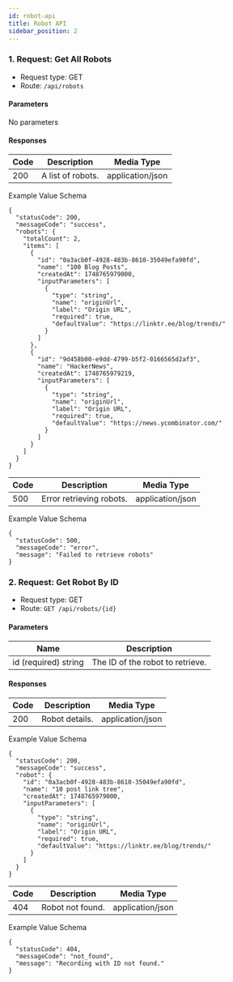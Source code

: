 ```yaml
---
id: robot-api
title: Robot API
sidebar_position: 2
---
```


### 1. Request: Get All Robots
- Request type: GET
- Route: `/api/robots`

#### Parameters
No parameters

#### Responses

| Code | Description | Media Type 
|---|---|---|
| 200 | A list of robots. | application/json |

Example Value Schema
```
{
  "statusCode": 200,
  "messageCode": "success",
  "robots": {
    "totalCount": 2,
    "items": [
      {
        "id": "0a3acb0f-4928-483b-8610-35049efa90fd",
        "name": "100 Blog Posts",
        "createdAt": 1748765979000,
        "inputParameters": [
          {
            "type": "string",
            "name": "originUrl",
            "label": "Origin URL",
            "required": true,
            "defaultValue": "https://linktr.ee/blog/trends/"
          }
        ]
      },
      {
        "id": "9d458b00-e9dd-4799-b5f2-0166565d2af3",
        "name": "HackerNews",
        "createdAt": 1748765979219,
        "inputParameters": [
          {
            "type": "string",
            "name": "originUrl",
            "label": "Origin URL",
            "required": true,
            "defaultValue": "https://news.ycombinator.com/"
          }
        ]
      }
    ]
  }
}
```
| Code | Description | Media Type 
|---|---|---|
| 500 | Error retrieving robots. | application/json |

Example Value Schema
```
{
  "statusCode": 500,
  "messageCode": "error",
  "message": "Failed to retrieve robots"
}
```

### 2. Request: Get Robot By ID
- Request type: GET
- Route: `GET /api/robots/{id}`

#### Parameters

| Name | Description |
|---|---|
| id (required) string | The ID of the robot to retrieve.


#### Responses

| Code | Description | Media Type 
|---|---|---|
| 200 | Robot details.| application/json |

Example Value Schema
```
{
  "statusCode": 200,
  "messageCode": "success",
  "robot": {
    "id": "0a3acb0f-4928-483b-8610-35049efa90fd",
    "name": "10 post link tree",
    "createdAt": 1748765979000,
    "inputParameters": [
      {
        "type": "string",
        "name": "originUrl",
        "label": "Origin URL",
        "required": true,
        "defaultValue": "https://linktr.ee/blog/trends/"
      }
    ]
  }
}
```
| Code | Description | Media Type 
|---|---|---|
| 404 | Robot not found. | application/json |

Example Value Schema
```
{
  "statusCode": 404,
  "messageCode": "not_found",
  "message": "Recording with ID not found."
}
```